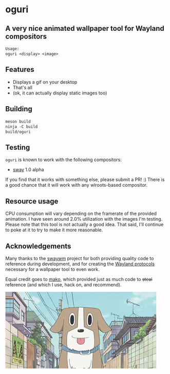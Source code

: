 # oguri
## A very nice animated wallpaper tool for Wayland compositors

	Usage:
	oguri <display> <image>

## Features

- Displays a gif on your desktop
- That's all
- (ok, it can actually display static images too)

## Building

	meson build
	ninja -C build
	build/oguri

## Testing

`oguri` is known to work with the following compositors:

- [sway](https://github.com/swaywm/sway) 1.0 alpha

If you find that it works with something else, please submit a PR! :) There is
a good chance that it will work with any wlroots-based compositor.

## Resource usage

CPU consumption will vary depending on the framerate of the provided animation.
I have seen around 2.0% utilization with the images I'm testing. Please note
that this tool is not actually a good idea. That said, I'll continue to poke at
it to try to make it more reasonable.

## Acknowledgements

Many thanks to the [swaywm](https://github.com/swaywm) project for both
providing quality code to reference during development, and for creating the
[Wayland protocols](https://github.com/swaywm/wlr-protocols) necessary for a
wallpaper tool to even work.

Equal credit goes to [mako](https://github.com/emersion/mako), which provided
just as much code to ~~steal~~ reference (and which I use, hack on, and
recommend).

![Oguri Cap](oguri-cap.gif)
